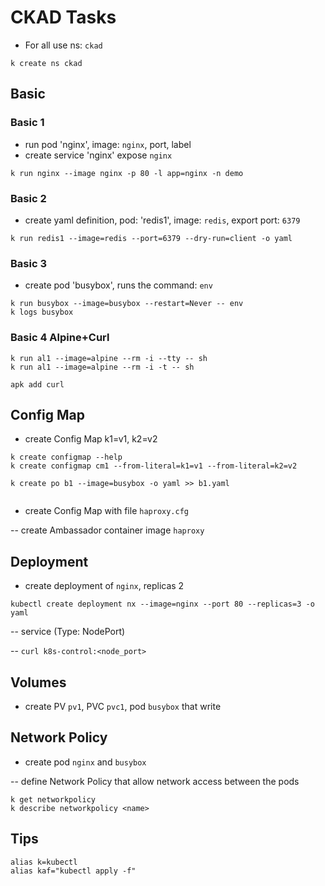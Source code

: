 # CKAD Tasks

- For all use ns: `ckad`
```
k create ns ckad
```

## Basic

### Basic 1

- run pod 'nginx', image: `nginx`, port, label
- create service 'nginx' expose `nginx`

```
k run nginx --image nginx -p 80 -l app=nginx -n demo

```

### Basic 2

- create yaml definition, pod: 'redis1', image: `redis`, export port: `6379`

```
k run redis1 --image=redis --port=6379 --dry-run=client -o yaml
```

### Basic 3

- create pod 'busybox', runs the command: `env`

```
k run busybox --image=busybox --restart=Never -- env
k logs busybox
```

### Basic 4 Alpine+Curl

```shell
k run al1 --image=alpine --rm -i --tty -- sh
k run al1 --image=alpine --rm -i -t -- sh

apk add curl
```

## Config Map

- create Config Map k1=v1, k2=v2

```shell
k create configmap --help
k create configmap cm1 --from-literal=k1=v1 --from-literal=k2=v2
```

```shell
k create po b1 --image=busybox -o yaml >> b1.yaml
```

```yaml

```

- create Config Map with file `haproxy.cfg`

-- create Ambassador container image `haproxy`

## Deployment

- create deployment of `nginx`, replicas 2

```shell
kubectl create deployment nx --image=nginx --port 80 --replicas=3 -o yaml
```

-- service (Type: NodePort)

-- `curl k8s-control:<node_port>`

## Volumes

- create PV `pv1`, PVC `pvc1`, pod `busybox` that write


## Network Policy

- create pod `nginx` and `busybox`

-- define Network Policy that allow network access between the pods

```
k get networkpolicy
k describe networkpolicy <name>
```

## Tips

```
alias k=kubectl
alias kaf="kubectl apply -f"
```
